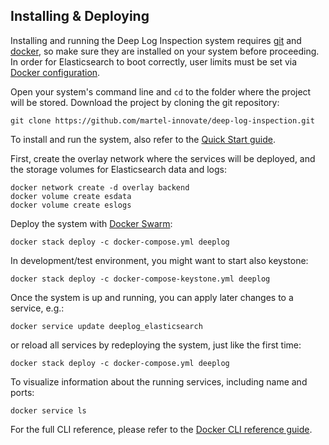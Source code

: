 ## Installing & Deploying
Installing and running the Deep Log Inspection system requires [git](https://git-scm.com/book/en/v2/Getting-Started-Installing-Git) and [docker](https://www.docker.com/), so make sure they are installed on your system before proceeding. In order for Elasticsearch to boot correctly, user limits must be set via [Docker configuration](https://github.com/martel-innovate/deep-log-inspection/blob/master/log-server/config/docker.service).

Open your system's command line and `cd` to the folder where the project will be stored. Download the project by cloning the git repository:

    git clone https://github.com/martel-innovate/deep-log-inspection.git

To install and run the system, also refer to the [Quick Start guide](../quickstart.md).

First, create the overlay network where the services will be deployed, and the storage volumes for Elasticsearch data and logs:

    docker network create -d overlay backend
    docker volume create esdata
    docker volume create eslogs

Deploy the system with [Docker Swarm](https://docs.docker.com/engine/swarm/):

    docker stack deploy -c docker-compose.yml deeplog

In development/test environment, you might want to start also keystone:

    docker stack deploy -c docker-compose-keystone.yml deeplog

Once the system is up and running, you can apply later changes to a service, e.g.:

    docker service update deeplog_elasticsearch

or reload all services by redeploying the system, just like the first time:

    docker stack deploy -c docker-compose.yml deeplog

To visualize information about the running services, including name and ports:

    docker service ls

For the full CLI reference, please refer to the [Docker CLI reference guide](https://docs.docker.com/engine/reference/commandline/cli/).

